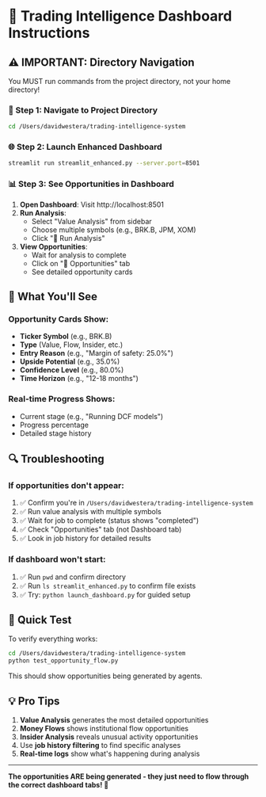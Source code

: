 # 🚀 Trading Intelligence Dashboard Instructions

## ⚠️ IMPORTANT: Directory Navigation

You MUST run commands from the project directory, not your home directory!

### 🔧 Step 1: Navigate to Project Directory
```bash
cd /Users/davidwestera/trading-intelligence-system
```

### 🌐 Step 2: Launch Enhanced Dashboard
```bash
streamlit run streamlit_enhanced.py --server.port=8501
```

### 📊 Step 3: See Opportunities in Dashboard

1. **Open Dashboard**: Visit http://localhost:8501
2. **Run Analysis**: 
   - Select "Value Analysis" from sidebar
   - Choose multiple symbols (e.g., BRK.B, JPM, XOM)
   - Click "🚀 Run Analysis"
3. **View Opportunities**:
   - Wait for analysis to complete
   - Click on "🎯 Opportunities" tab
   - See detailed opportunity cards

## 🎯 What You'll See

### Opportunity Cards Show:
- **Ticker Symbol** (e.g., BRK.B)
- **Type** (Value, Flow, Insider, etc.)
- **Entry Reason** (e.g., "Margin of safety: 25.0%")
- **Upside Potential** (e.g., 35.0%)
- **Confidence Level** (e.g., 80.0%)
- **Time Horizon** (e.g., "12-18 months")

### Real-time Progress Shows:
- Current stage (e.g., "Running DCF models")
- Progress percentage
- Detailed stage history

## 🔍 Troubleshooting

### If opportunities don't appear:
1. ✅ Confirm you're in `/Users/davidwestera/trading-intelligence-system`
2. ✅ Run value analysis with multiple symbols
3. ✅ Wait for job to complete (status shows "completed")
4. ✅ Check "Opportunities" tab (not Dashboard tab)
5. ✅ Look in job history for detailed results

### If dashboard won't start:
1. ✅ Run `pwd` and confirm directory
2. ✅ Run `ls streamlit_enhanced.py` to confirm file exists
3. ✅ Try: `python launch_dashboard.py` for guided setup

## 🧪 Quick Test

To verify everything works:
```bash
cd /Users/davidwestera/trading-intelligence-system
python test_opportunity_flow.py
```

This should show opportunities being generated by agents.

## 💡 Pro Tips

1. **Value Analysis** generates the most detailed opportunities
2. **Money Flows** shows institutional flow opportunities  
3. **Insider Analysis** reveals unusual activity opportunities
4. Use **job history filtering** to find specific analyses
5. **Real-time logs** show what's happening during analysis

---

**The opportunities ARE being generated - they just need to flow through the correct dashboard tabs! 🎯**
